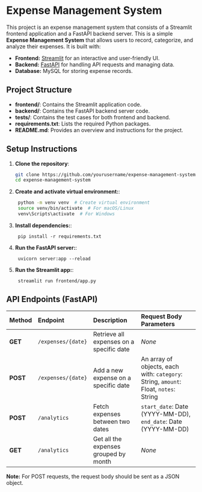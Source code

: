 # Expense Management System

This project is an expense management system that consists of a Streamlit frontend application and a FastAPI backend server.
This is a simple **Expense Management System** that allows users to record, categorize, and analyze their expenses. It is built with:

- **Frontend:** [Streamlit](https://streamlit.io/) for an interactive and user-friendly UI.
- **Backend:** [FastAPI](https://fastapi.tiangolo.com/) for handling API requests and managing data.
- **Database:** MySQL for storing expense records.

## Project Structure

- **frontend/**: Contains the Streamlit application code.
- **backend/**: Contains the FastAPI backend server code.
- **tests/**: Contains the test cases for both frontend and backend.
- **requirements.txt**: Lists the required Python packages.
- **README.md**: Provides an overview and instructions for the project.


## Setup Instructions

1. **Clone the repository**:
   ```bash
   git clone https://github.com/yourusername/expense-management-system.git
   cd expense-management-system
   ```
1. **Create and activate virtual environment:**:   
   ```bash
    python -m venv venv  # Create virtual environment
    source venv/bin/activate  # For macOS/Linux
    venv\Scripts\activate  # For Windows
   ```
1. **Install dependencies:**:   
   ```commandline
    pip install -r requirements.txt
   ```
1. **Run the FastAPI server:**:   
   ```commandline
    uvicorn server:app --reload
   ```
1. **Run the Streamlit app:**:   
   ```commandline
    streamlit run frontend/app.py
   ```

## API Endpoints (FastAPI)

| Method | Endpoint         | Description                              | Request Body Parameters                                                                                    |
| :----- | :--------------- | :--------------------------------------- | :--------------------------------------------------------------------------------------------------------- |
| **GET**  | `/expenses/{date}` | Retrieve all expenses on a specific date | *None*                                                                                                 |
| **POST** | `/expenses/{date}` | Add a new expense on a specific date    | An array of objects, each with: `category`: String, `amount`: Float, `notes`: String                  |
| **POST** | `/analytics`      | Fetch expenses between two dates         | `start_date`: Date (YYYY-MM-DD), `end_date`: Date (YYYY-MM-DD)                                          |
| **GET**  | `/analytics`      | Get all the expenses grouped by month   | *None*                                                                                                 |

**Note:** For POST requests, the request body should be sent as a JSON object.
